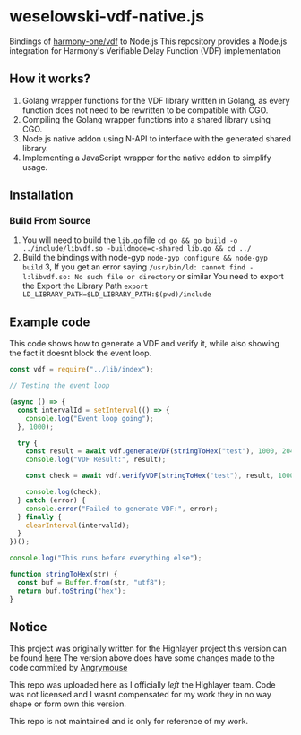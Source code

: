 # weselowski-vdf-native.js

Bindings of [harmony-one/vdf](https://github.com/harmony-one/vdf) to Node.js
This repository provides a Node.js integration for Harmony's Verifiable Delay Function (VDF) implementation

## How it works?

1. Golang wrapper functions for the VDF library written in Golang, as every function does not need to be rewritten to be compatible with CGO.
2. Compiling the Golang wrapper functions into a shared library using CGO.
3. Node.js native addon using N-API to interface with the generated shared library.
4. Implementing a JavaScript wrapper for the native addon to simplify usage.

## Installation

### Build From Source

1. You will need to build the `lib.go` file
   `cd go && go build -o ../include/libvdf.so -buildmode=c-shared lib.go && cd ../`
2. Build the bindings with node-gyp
   `node-gyp configure && node-gyp build`
   3, If you get an error saying `/usr/bin/ld: cannot find -l:libvdf.so: No such file or directory` or similar
   You need to export the Export the Library Path
   `export LD_LIBRARY_PATH=$LD_LIBRARY_PATH:$(pwd)/include`

## Example code

This code shows how to generate a VDF and verify it, while also showing the fact it doesnt block the event loop.

```js
const vdf = require("../lib/index");

// Testing the event loop

(async () => {
  const intervalId = setInterval(() => {
    console.log("Event loop going");
  }, 1000);

  try {
    const result = await vdf.generateVDF(stringToHex("test"), 1000, 2048);
    console.log("VDF Result:", result);

    const check = await vdf.verifyVDF(stringToHex("test"), result, 1000, 2048);

    console.log(check);
  } catch (error) {
    console.error("Failed to generate VDF:", error);
  } finally {
    clearInterval(intervalId);
  }
})();

console.log("This runs before everything else");

function stringToHex(str) {
  const buf = Buffer.from(str, "utf8");
  return buf.toString("hex");
}
```

## Notice

This project was originally written for the Highlayer project this version can be found [here](https://github.com/highlayer-team/weselowski-vdf-native.js)
The version above does have some changes made to the code commited by [Angrymouse](https://github.com/Angrymouse)

This repo was uploaded here as I officially _left_ the Highlayer team. Code was not licensed and I wasnt compensated for my work they in no way shape or form own this version.

This repo is not maintained and is only for reference of my work.

